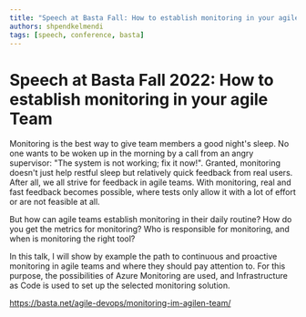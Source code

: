 ```yaml
---
title: "Speech at Basta Fall: How to establish monitoring in your agile Team"
authors: shpendkelmendi
tags: [speech, conference, basta]
---
```


# Speech at Basta Fall 2022: How to establish monitoring in your agile Team

Monitoring is the best way to give team members a good night's sleep. No one wants to be woken up in the morning by a call from an angry supervisor: "The system is not working; fix it now!". Granted, monitoring doesn't just help restful sleep but relatively quick feedback from real users. After all, we all strive for feedback in agile teams. With monitoring, real and fast feedback becomes possible, where tests only allow it with a lot of effort or are not feasible at all.

But how can agile teams establish monitoring in their daily routine? How do you get the metrics for monitoring? Who is responsible for monitoring, and when is monitoring the right tool?

In this talk, I will show by example the path to continuous and proactive monitoring in agile teams and where they should pay attention to. For this purpose, the possibilities of Azure Monitoring are used, and Infrastructure as Code is used to set up the selected monitoring solution.

https://basta.net/agile-devops/monitoring-im-agilen-team/